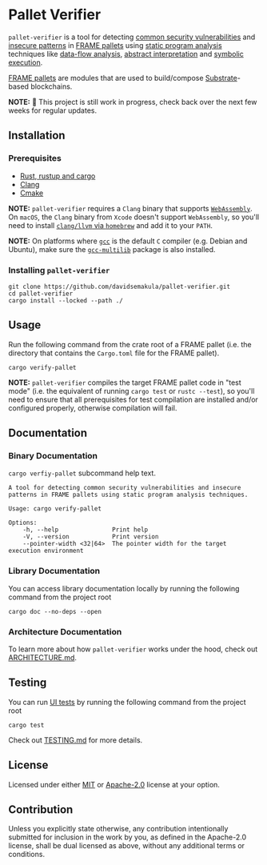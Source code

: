# Pallet Verifier

`pallet-verifier` is a tool for detecting [common security vulnerabilities][vulnerabilities] and [insecure patterns] in
[FRAME pallets][FRAME] using [static program analysis][static-analysis] techniques like [data-flow analysis][data-flow],
[abstract interpretation][abs-int] and [symbolic execution][symbex].

[FRAME pallets][FRAME] are modules that are used to build/compose [Substrate]-based blockchains.

[FRAME]: https://docs.substrate.io/learn/runtime-development/#frame
[Substrate]: https://docs.substrate.io/
[vulnerabilities]: https://secure-contracts.com/not-so-smart-contracts/substrate/
[insecure patterns]: https://docs.substrate.io/build/troubleshoot-your-code/#unsafe-or-insecure-patterns
[static-analysis]: https://en.wikipedia.org/wiki/Static_program_analysis
[data-flow]: https://en.wikipedia.org/wiki/Data-flow_analysis
[abs-int]: https://en.wikipedia.org/wiki/Abstract_interpretation
[symbex]: https://en.wikipedia.org/wiki/Symbolic_execution

**NOTE:** 🚧 This project is still work in progress, check back over the next few weeks for regular updates.

## Installation

### Prerequisites

- [Rust, rustup and cargo](https://doc.rust-lang.org/book/ch01-01-installation.html)
- [Clang](https://clang.llvm.org/get_started.html)
- [Cmake](https://cmake.org/download/)

**NOTE:** `pallet-verifier` requires a `Clang` binary that supports [`WebAssembly`](https://webassembly.org/).
On `macOS`, the `Clang` binary from `Xcode` doesn't support `WebAssembly`, so you'll need to install 
[`clang/llvm` via `homebrew`](https://formulae.brew.sh/formula/llvm) and add it to your `PATH`.

**NOTE:** On platforms where [`gcc`](https://gcc.gnu.org/) is the default `C` compiler (e.g. Debian and Ubuntu), 
make sure the [`gcc-multilib`](https://packages.debian.org/sid/gcc-multilib) package is also installed.

### Installing `pallet-verifier`

```shell
git clone https://github.com/davidsemakula/pallet-verifier.git
cd pallet-verifier
cargo install --locked --path ./
```

## Usage

Run the following command from the crate root of a FRAME pallet
(i.e. the directory that contains the `Cargo.toml` file for the FRAME pallet).

```shell
cargo verify-pallet
```

**NOTE:** `pallet-verifier` compiles the target FRAME pallet code in "test mode" (i.e. the equivalent of running 
`cargo test` or `rustc --test`), so you'll need to ensure that all prerequisites for test compilation 
are installed and/or configured properly, otherwise compilation will fail.

## Documentation

### Binary Documentation

`cargo verfiy-pallet` subcommand help text.

```console
A tool for detecting common security vulnerabilities and insecure patterns in FRAME pallets using static program analysis techniques.

Usage: cargo verify-pallet

Options:
    -h, --help               Print help
    -V, --version            Print version
    --pointer-width <32|64>  The pointer width for the target execution environment
```

### Library Documentation

You can access library documentation locally by running the following command from the project root

```shell
cargo doc --no-deps --open
```

### Architecture Documentation

To learn more about how `pallet-verifier` works under the hood, check out [ARCHITECTURE.md](/ARCHITECTURE.md).

## Testing

You can run [UI tests](https://rustc-dev-guide.rust-lang.org/tests/ui.html) by running the following command from the project root

```shell
cargo test
```

Check out [TESTING.md](/TESTING.md) for more details.

## License

Licensed under either [MIT](/LICENSE-MIT) or [Apache-2.0](/LICENSE-APACHE) license at your option.

## Contribution

Unless you explicitly state otherwise, any contribution intentionally submitted
for inclusion in the work by you, as defined in the Apache-2.0 license, shall be
dual licensed as above, without any additional terms or conditions.
